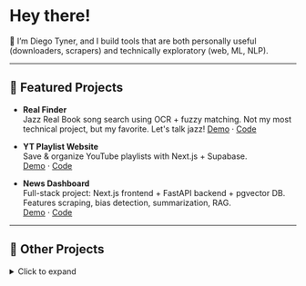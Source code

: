 # Hey there!

👋 I’m Diego Tyner, and I build tools that are both personally useful (downloaders, scrapers) and technically exploratory (web, ML, NLP).

---

## 🚀 Featured Projects

- **Real Finder**  
  Jazz Real Book song search using OCR + fuzzy matching. Not my most technical project, but my favorite. Let's talk jazz!
  [Demo](https://real-finder.vercel.app/) · [Code](https://github.com/diegotyner/Real-Finder)

- **YT Playlist Website**  
  Save & organize YouTube playlists with Next.js + Supabase.  
  [Demo](https://yt-playlist-website.vercel.app/) · [Code](https://github.com/diegotyner/YT-Playlist-Website)

- **News Dashboard**  
  Full-stack project: Next.js frontend + FastAPI backend + pgvector DB. Features scraping, bias detection, summarization, RAG.  
  [Demo](https://www.youtube.com/watch?v=KnU6oNDmrB8) · [Code](https://github.com/Lingotech-Davis/NewsDashboard)

---

## 📂 Other Projects

<details>
  <summary>Click to expand</summary>

- Canvas Resource Semantic Search — scrape + embed + search course files. [Code](https://github.com/diegotyner/CanvasResourceSemanticSearch)
- Deep Learning Repo — MLP, CNN, RNN, GNN models. [Code](https://github.com/bkhli/ecs189g-ML)
- Hudl Downloader — save streamed Hudl data. [Code](https://github.com/diegotyner/Hudl_Downloader)
- Libby Downloader — Chrome extension for audiobook streams. [Code](https://github.com/diegotyner/LibbyDownloader)
- OCR Text Extractor — wrapper for OCR.space API. [Code](https://github.com/diegotyner/handwriting-wrapper)
- Obsidian Vault Deployment — forked Quartz. [Code](https://github.com/diegotyner/Vault-Deployment)
- NBA Playoffs Search Website — search YT games. [Code](https://github.com/diegotyner/PublicBasketballWebsite)

</details>
